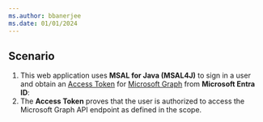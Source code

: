 ```yaml
---
ms.author: bbanerjee
ms.date: 01/01/2024
---
```


## Scenario

1. This web application uses **MSAL for Java (MSAL4J)** to sign in a user and obtain an [Access Token](/entra/identity-platform/access-tokens) for [Microsoft Graph](/graph/overview) from **Microsoft Entra ID**:
1. The **Access Token** proves that the user is authorized to access the Microsoft Graph API endpoint as defined in the scope.
